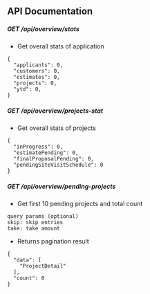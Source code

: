 ## API Documentation

##### GET /api/overview/stats
* Get overall stats of application
```
{
  "applicants": 0,
  "customers": 0,
  "estimates": 0,
  "projects": 0,
  "ytd": 0,
}
```

##### GET /api/overview/projects-stat
* Get overall stats of projects
```
{
  "inProgress": 0,
  "estimatePending": 0,
  "finalProposalPending": 0,
  "pendingSiteVisitSchedule": 0
}
```

##### GET /api/overview/pending-projects
* Get first 10 pending projects and total count
```
query params (optional)
skip: skip entries
take: take amount
```
* Returns pagination result
```
{
  "data": [
    "ProjectDetail"
  ],
  "count": 0
}
```
